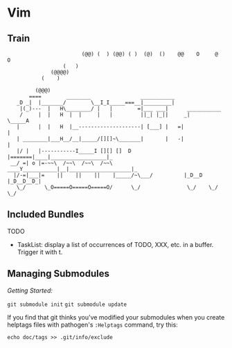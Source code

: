 Vim
===

Train
-----

```
                        (@@) (  ) (@@) ( )  (@)  ()    @@    O     @     O
                  (   )
              (@@@@)
           (    )

         (@@@)
       ====        ________                ___________
   _D _|  |_______/        \__I_I_____===__|_________|
    |(_)---  |   H\________/ |   |        =|___ ___|      ___________
    /     |  |   H  |  |     |   |         ||_| |_||     _|          \_____A
   |      |  |   H  |__--------------------| [___] |   =|                  |
   | ________|___H__/__|_____/[][]~\_______|       |   -|                  |
   |/ |   |-----------I_____I [][] []  D   |=======|____|__________________|_
 __/ =| o |=-~~\  /~~\  /~~\  /~~\ ____Y___________|__|____________________|_
  |/-=|___|=    ||    ||    ||    |_____/~\___/          |_D__D |_D__D__D_|
   \_/      \_O=====O=====O=====O/      \_/               \_/    \_/   \_/
```

Included Bundles
----------------

TODO

- TaskList: display a list of occurrences of TODO, XXX, etc. in a buffer.
  Trigger it with <leader>t.


Managing Submodules
-------------------

*Getting Started:*

`git submodule init`
`git submodule update`

If you find that git thinks you've modified your submodules when you create
helptags files with pathogen's `:Helptags` command, try this:

`echo doc/tags >> .git/info/exclude`

